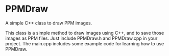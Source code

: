 # PPMDraw
A simple C++ class to draw PPM images.

This class is a simple method to draw images using C++, and to save those images as PPM files.
Just include PPMDraw.h and PPMDraw.cpp in your project. The main.cpp includes some example code
for learning how to use PPMDraw.

